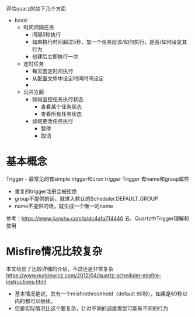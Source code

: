 评估quarz的如下几个方面
- basic
  - 时间间隔任务
    - 间隔5秒执行
    - 如果执行时间超过5秒，加一个任务应该/如何执行，是否/如何设定其行为
    - 创建后立即执行一次
  - 定时任务
    - 每天固定时间执行
    - 从配置文件中设定时间时间设定
    - 
  - 公共方面
    - 如何监控任务执行状态
      - 查看某个任务状态
      - 查看所有任务状态
    - 如何更改任务执行
      - 暂停
      - 取消
      
# 基本概念
Trigger - 最常见的有simple trigger和cron trigger
Trigger 有name和group属性
- 重复的trigger注册会被拒绝
- group不提供的话，就进入默认的Scheduler.DEFAULT_GROUP
- name不提供的话，就生成一个唯一的name

参考：https://www.jianshu.com/p/dc4afa714440 五、Quartz中Trigger理解和使用

# Misfire情况比较复杂
本文给出了比较详细的介绍，不过还是非常复杂 https://www.nurkiewicz.com/2012/04/quartz-scheduler-misfire-instructions.html
- 基本情况是说，其有一个misfirethreshhold（default 60秒），如果是60秒以内的都可以继续。
- 但是实际情况比这个要复杂，针对不同的调度类型可能有不同的行为

    